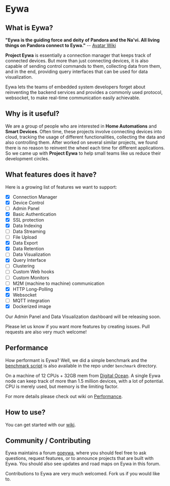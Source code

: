Eywa
====


What is Eywa?
-------------

**"Eywa is the guiding force and deity of Pandora and the Na'vi. All living things on Pandora connect to Eywa."** -- [Avatar Wiki](http://james-camerons-avatar.wikia.com/wiki/Eywa)

**Project Eywa** is essentially a connection manager that keeps track of connected devices. But more than just connecting devices, it is also capable of sending control commands to them, collecting data from them, and in the end, providing query interfaces that can be used for data visualization.

Eywa lets the teams of embedded system developers forget about reinventing the backend services and provides a commonly used protocol, websocket, to make real-time communication easily achievable.

Why is it useful?
-----------------

We are a group of people who are interested in **Home Automations** and **Smart Devices**. Often time, these projects involve connecting devices into cloud, tracking the usage of different functionalities, collecting the data and also controlling them. After worked on several similar projects, we found there is no reason to reinvent the wheel each time for different applications. So we came up with **Project Eywa** to help small teams like us reduce their development circles.

What features does it have?
---------------------------

Here is a growing list of features we want to support:

- [x] Connection Manager
- [x] Device Control
- [ ] Admin Panel
- [x] Basic Authentication
- [x] SSL protection
- [x] Data Indexing
- [ ] Data Streaming
- [ ] File Upload
- [x] Data Export
- [x] Data Retention
- [ ] Data Visualization
- [x] Query Interface
- [ ] Clustering
- [ ] Custom Web hooks
- [ ] Custom Monitors
- [ ] M2M (machine to machine) communication
- [x] HTTP Long-Polling
- [x] Websocket
- [ ] MQTT integration
- [x] Dockerized image

Our Admin Panel and Data Visualization dashboard will be releasing soon.

Please let us know if you want more features by creating issues. Pull requests are also very much welcome!

Performance
-----------

How performant is Eywa? Well, we did a simple benchmark and the [benchmark script](https://github.com/vivowares/eywa/blob/master/benchmark/benchmark.go) is also available in the repo under `benchmark` directory.

On a machine of 12 CPUs + 32GB mem from [Digital Ocean](https://www.digitalocean.com/). A single Eywa node can keep track of more than 1.5 million devices, with a lot of potential. CPU is merely used, but memory is the limiting factor.

For more details please check out wiki on [Performance](https://github.com/vivowares/eywa/wiki/Performance).

How to use?
-----------

You can get started with our [wiki](https://github.com/vivowares/eywa/wiki).


Community / Contributing
------------------------

Eywa maintains a forum [goeywa](https://groups.google.com/forum/#!forum/goeywa), where you should feel free to ask questions, request features, or to announce projects that are built with Eywa. You should also see updates and road maps on Eywa in this forum.

Contributions to Eywa are very much welcomed. Fork us if you would like to.
